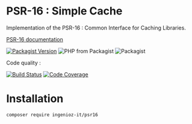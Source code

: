 # PSR-16 : Simple Cache

Implementation of the PSR-16 : Common Interface for Caching Libraries.

[PSR-16 documentation](https://www.php-fig.org/psr/psr-16/)

[![Packagist Version](https://img.shields.io/packagist/v/ingenioz-it/psr16.svg)](https://packagist.org/packages/ingenioz-it/psr16)
![PHP from Packagist](https://img.shields.io/packagist/php-v/ingenioz-it/psr16.svg)
![Packagist](https://img.shields.io/packagist/l/ingenioz-it/psr16.svg)

Code quality :

[![Build Status](https://travis-ci.com/IngeniozIT/psr16-cache.svg?branch=master)](https://travis-ci.com/IngeniozIT/psr16-cache)
[![Code Coverage](https://codecov.io/gh/IngeniozIT/psr16-cache/branch/master/graph/badge.svg)](https://codecov.io/gh/IngeniozIT/psr16-cache)

# Installation

```sh
composer require ingenioz-it/psr16
```

